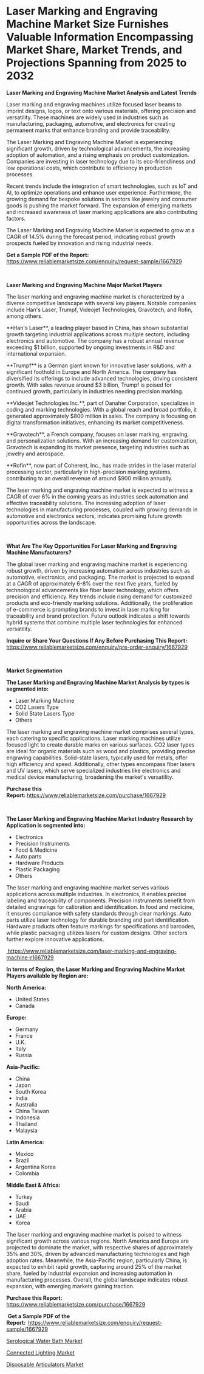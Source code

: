 <p><h1>Laser Marking and Engraving Machine Market Size Furnishes Valuable Information Encompassing Market Share, Market Trends, and Projections Spanning from 2025 to 2032</h1></p><p><strong>Laser Marking and Engraving Machine Market Analysis and Latest Trends</strong></p>
<p><p>Laser marking and engraving machines utilize focused laser beams to imprint designs, logos, or text onto various materials, offering precision and versatility. These machines are widely used in industries such as manufacturing, packaging, automotive, and electronics for creating permanent marks that enhance branding and provide traceability.</p><p>The Laser Marking and Engraving Machine Market is experiencing significant growth, driven by technological advancements, the increasing adoption of automation, and a rising emphasis on product customization. Companies are investing in laser technology due to its eco-friendliness and low operational costs, which contribute to efficiency in production processes.</p><p>Recent trends include the integration of smart technologies, such as IoT and AI, to optimize operations and enhance user experience. Furthermore, the growing demand for bespoke solutions in sectors like jewelry and consumer goods is pushing the market forward. The expansion of emerging markets and increased awareness of laser marking applications are also contributing factors.</p><p>The Laser Marking and Engraving Machine Market is expected to grow at a CAGR of 14.5% during the forecast period, indicating robust growth prospects fueled by innovation and rising industrial needs.</p></p>
<p><strong>Get a Sample PDF of the Report:&nbsp;</strong> <a href="https://www.reliablemarketsize.com/enquiry/request-sample/1667929?utm_campaign=2005&utm_medium=2&utm_source=Github&utm_content=ia&utm_term=06032025&utm_id=laser-marking-and-engraving-machine">https://www.reliablemarketsize.com/enquiry/request-sample/1667929</a></p>
<p>&nbsp;</p>
<p><strong>Laser Marking and Engraving Machine Major Market Players</strong></p>
<p><p>The laser marking and engraving machine market is characterized by a diverse competitive landscape with several key players. Notable companies include Han's Laser, Trumpf, Videojet Technologies, Gravotech, and Rofin, among others. </p><p>**Han's Laser**, a leading player based in China, has shown substantial growth targeting industrial applications across multiple sectors, including electronics and automotive. The company has a robust annual revenue exceeding $1 billion, supported by ongoing investments in R&D and international expansion.</p><p>**Trumpf** is a German giant known for innovative laser solutions, with a significant foothold in Europe and North America. The company has diversified its offerings to include advanced technologies, driving consistent growth. With sales revenue around $3 billion, Trumpf is poised for continued growth, particularly in industries needing precision marking.</p><p>**Videojet Technologies Inc.**, part of Danaher Corporation, specializes in coding and marking technologies. With a global reach and broad portfolio, it generated approximately $800 million in sales. The company is focusing on digital transformation initiatives, enhancing its market competitiveness.</p><p>**Gravotech**, a French company, focuses on laser marking, engraving, and personalization solutions. With an increasing demand for customization, Gravotech is expanding its market presence, targeting industries such as jewelry and aerospace.</p><p>**Rofin**, now part of Coherent, Inc., has made strides in the laser material processing sector, particularly in high-precision marking systems, contributing to an overall revenue of around $900 million annually.</p><p>The laser marking and engraving machine market is expected to witness a CAGR of over 6% in the coming years as industries seek automation and effective traceability solutions. The increasing adoption of laser technologies in manufacturing processes, coupled with growing demands in automotive and electronics sectors, indicates promising future growth opportunities across the landscape.</p></p>
<p>&nbsp;</p>
<p><strong>What Are The Key Opportunities For Laser Marking and Engraving Machine Manufacturers?</strong></p>
<p><p>The global laser marking and engraving machine market is experiencing robust growth, driven by increasing automation across industries such as automotive, electronics, and packaging. The market is projected to expand at a CAGR of approximately 6-8% over the next five years, fueled by technological advancements like fiber laser technology, which offers precision and efficiency. Key trends include rising demand for customized products and eco-friendly marking solutions. Additionally, the proliferation of e-commerce is prompting brands to invest in laser marking for traceability and brand protection. Future outlook indicates a shift towards hybrid systems that combine multiple laser technologies for enhanced versatility.</p></p>
<p><strong>Inquire or Share Your Questions If Any Before Purchasing This Report:</strong> <a href="https://www.reliablemarketsize.com/enquiry/pre-order-enquiry/1667929?utm_campaign=2005&utm_medium=2&utm_source=Github&utm_content=ia&utm_term=06032025&utm_id=laser-marking-and-engraving-machine">https://www.reliablemarketsize.com/enquiry/pre-order-enquiry/1667929</a></p>
<p>&nbsp;</p>
<p><strong>Market Segmentation</strong></p>
<p><strong>The Laser Marking and Engraving Machine Market Analysis by types is segmented into:</strong></p>
<p><ul><li>Laser Marking Machine</li><li>CO2 Lasers Type</li><li>Solid State Lasers Type</li><li>Others</li></ul></p>
<p><p>The laser marking and engraving machine market comprises several types, each catering to specific applications. Laser marking machines utilize focused light to create durable marks on various surfaces. CO2 laser types are ideal for organic materials such as wood and plastics, providing precise engraving capabilities. Solid-state lasers, typically used for metals, offer high efficiency and speed. Additionally, other types encompass fiber lasers and UV lasers, which serve specialized industries like electronics and medical device manufacturing, broadening the market's versatility.</p></p>
<p><strong>Purchase this Report:&nbsp;</strong><a href="https://www.reliablemarketsize.com/purchase/1667929?utm_campaign=2005&utm_medium=2&utm_source=Github&utm_content=ia&utm_term=06032025&utm_id=laser-marking-and-engraving-machine">https://www.reliablemarketsize.com/purchase/1667929</a></p>
<p>&nbsp;</p>
<p><strong>The Laser Marking and Engraving Machine Market Industry Research by Application is segmented into:</strong></p>
<p><ul><li>Electronics</li><li>Precision Instruments</li><li>Food & Medicine</li><li>Auto parts</li><li>Hardware Products</li><li>Plastic Packaging</li><li>Others</li></ul></p>
<p><p>The laser marking and engraving machine market serves various applications across multiple industries. In electronics, it enables precise labeling and traceability of components. Precision instruments benefit from detailed engravings for calibration and identification. In food and medicine, it ensures compliance with safety standards through clear markings. Auto parts utilize laser technology for durable branding and part identification. Hardware products often feature markings for specifications and barcodes, while plastic packaging utilizes lasers for custom designs. Other sectors further explore innovative applications.</p></p>
<p><a href="https://www.reliablemarketsize.com/laser-marking-and-engraving-machine-r1667929?utm_campaign=2005&utm_medium=2&utm_source=Github&utm_content=ia&utm_term=06032025&utm_id=laser-marking-and-engraving-machine">&nbsp;https://www.reliablemarketsize.com/laser-marking-and-engraving-machine-r1667929</a></p>
<p><strong>In terms of Region, the Laser Marking and Engraving Machine Market Players available by Region are:</strong></p>
<p>
    <p> <strong> North America: </strong>
        <ul>
            <li>United States</li>
            <li>Canada</li>
        </ul>
        </p> 
    <p> <strong> Europe: </strong>
        <ul>
            <li>Germany</li>
            <li>France</li>
            <li>U.K.</li>
            <li>Italy</li>
            <li>Russia</li>
        </ul>
        </p> 
    <p> <strong> Asia-Pacific: </strong>
        <ul>
            <li>China</li>
            <li>Japan</li>
            <li>South Korea</li>
            <li>India</li>
            <li>Australia</li>
            <li>China Taiwan</li>
            <li>Indonesia</li>
            <li>Thailand</li>
            <li>Malaysia</li>
        </ul>
        </p> 
    <p> <strong> Latin America: </strong>
        <ul>
            <li>Mexico</li>
            <li>Brazil</li>
            <li>Argentina Korea</li>
            <li>Colombia</li>
        </ul>
        </p> 
    <p> <strong> Middle East & Africa: </strong>
        <ul>
            <li>Turkey</li>
            <li>Saudi</li>
            <li>Arabia</li>
            <li>UAE</li>
            <li>Korea</li>
        </ul>
    </p>
    </p>
<p><p>The laser marking and engraving machine market is poised to witness significant growth across various regions. North America and Europe are projected to dominate the market, with respective shares of approximately 35% and 30%, driven by advanced manufacturing technologies and high adoption rates. Meanwhile, the Asia-Pacific region, particularly China, is expected to exhibit rapid growth, capturing around 25% of the market share, fueled by industrial expansion and increasing automation in manufacturing processes. Overall, the global landscape indicates robust expansion, with emerging markets gaining traction.</p></p>
<p><strong>Purchase this Report: </strong><a href="https://www.reliablemarketsize.com/purchase/1667929?utm_campaign=2005&utm_medium=2&utm_source=Github&utm_content=ia&utm_term=06032025&utm_id=laser-marking-and-engraving-machine">https://www.reliablemarketsize.com/purchase/1667929</a></p>
<p>&nbsp;<strong>Get a Sample PDF of the Report:&nbsp;&nbsp;</strong><a href="https://www.reliablemarketsize.com/enquiry/request-sample/1667929?utm_campaign=2005&utm_medium=2&utm_source=Github&utm_content=ia&utm_term=06032025&utm_id=laser-marking-and-engraving-machine">https://www.reliablemarketsize.com/enquiry/request-sample/1667929</a></p>
<p><strong></strong></p>
<p><p><a href="https://github.com/wantadhagino/Market-Research-Report-List-1/blob/main/serological-water-bath-market.md?utm_campaign=2005&utm_medium=2&utm_source=Github&utm_content=ia&utm_term=06032025&utm_id=laser-marking-and-engraving-machine">Serological Water Bath Market</a></p><p><a href="https://github.com/lylyparadise/Market-Research-Report-List-6/blob/main/connected-lighting-market.md?utm_campaign=2005&utm_medium=2&utm_source=Github&utm_content=ia&utm_term=06032025&utm_id=laser-marking-and-engraving-machine">Connected Lighting Market</a></p><p><a href="https://github.com/lelahokendo/Market-Research-Report-List-1/blob/main/disposable-articulators-market.md?utm_campaign=2005&utm_medium=2&utm_source=Github&utm_content=ia&utm_term=06032025&utm_id=laser-marking-and-engraving-machine">Disposable Articulators Market</a></p></p>